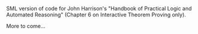 SML version of code for John Harrison's "Handbook of Practical Logic and Automated Reasoning" (Chapter 6 on Interactive Theorem Proving only).

More to come...
